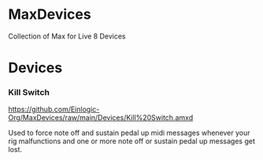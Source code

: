 # MaxDevices
Collection of Max for Live 8 Devices

# Devices
### Kill Switch
https://github.com/Einlogic-Org/MaxDevices/raw/main/Devices/Kill%20Switch.amxd

Used to force note off and sustain pedal up midi messages whenever your rig malfunctions and one or more note off or sustain pedal up messages get lost.
